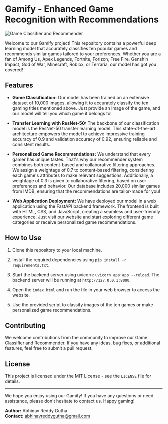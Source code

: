 # Gamify - Enhanced Game Recognition with Recommendations

![Game Classifier and Recommender](https://cdn.domestika.org/c_fit,dpr_auto,f_auto,q_80,t_base_params,w_820/v1606539120/content-items/006/327/049/SM-Videogame-original.png?1606539120)

Welcome to our Gamify project! This repository contains a powerful deep learning model that accurately classifies ten popular games and recommends similar games tailored to your preferences. Whether you are a fan of Among Us, Apex Legends, Fortnite, Forizon, Free Fire, Genshin Impact, God of War, Minecraft, Roblox, or Terraria, our model has got you covered!

## Features

- **Game Classification:** Our model has been trained on an extensive dataset of 10,000 images, allowing it to accurately classify the ten gaming titles mentioned above. Just provide an image of the game, and our model will tell you which game it belongs to!

- **Transfer Learning with ResNet-50:** The backbone of our classification model is the ResNet-50 transfer learning model. This state-of-the-art architecture empowers the model to achieve impressive training accuracy of 0.9 and validation accuracy of 0.92, ensuring reliable and consistent results.

- **Personalized Game Recommendations:** We understand that every gamer has unique tastes. That's why our recommender system combines both content-based and collaborative filtering approaches. We assign a weightage of 0.7 to content-based filtering, considering each game's attributes to make relevant suggestions. Additionally, a weightage of 0.3 is given to collaborative filtering, based on user preferences and behavior. Our database includes 20,000 similar games from IMDB, ensuring that the recommendations are tailor-made for you!

- **Web Application Deployment:** We have deployed our model in a web application using the FastAPI backend framework. The frontend is built with HTML, CSS, and JavaScript, creating a seamless and user-friendly experience. Just visit our website and start exploring different game categories or receive personalized game recommendations.

## How to Use

1. Clone this repository to your local machine.
2. Install the required dependencies using `pip install -r requirements.txt`.
3. Start the backend server using uvicorn: `uvicorn app:app --reload`.
   The backend server will be running at `http://127.0.0.1:8000`.

4. Open the `index.html` and run the file in your web browser to access the website.

5. Use the provided script to classify images of the ten games or make personalized game recommendations.

## Contributing

We welcome contributions from the community to improve our Game Classifier and Recommender. If you have any ideas, bug fixes, or additional features, feel free to submit a pull request.

## License

This project is licensed under the MIT License - see the `LICENSE` file for details.

---

We hope you enjoy using our Gamify! If you have any questions or need assistance, please don't hesitate to contact us. Happy gaming!

**Author:** Abhinav Reddy Gutha  
**Contact:** abhinavreddygutha@gmail.com 

